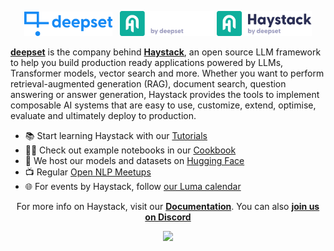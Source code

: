 <p align="center" float="left">
  <img alt="" src="https://raw.githubusercontent.com/deepset-ai/.github/main/deepset-logo-colored.png" width="28%"/>
  &nbsp;
  <img alt="" src="https://raw.githubusercontent.com/deepset-ai/.github/main/haystack-logo-colored-on-dark.png#gh-dark-mode-only" width="30%"/>
  <img alt="" src="https://raw.githubusercontent.com/deepset-ai/.github/main/haystack-logo-colored.png#gh-light-mode-only" width="30%"/>
</p>

[**deepset**](https://www.deepset.ai/) is the company behind [**Haystack**](https://haystack.deepset.ai/), an open source LLM framework to help you build production ready applications powered by LLMs, Transformer models, vector search and more. Whether you want to perform retrieval-augmented generation (RAG), document search, question answering or answer generation, Haystack provides the tools to implement composable AI systems that are easy to use, customize, extend, optimise, evaluate and ultimately deploy to production.

* 📚 Start learning Haystack with our [Tutorials](https://haystack.deepset.ai/tutorials) 
* 🧑‍🍳 Check out example notebooks in our [Cookbook](https://haystack.deepset.ai/cookbook) 
* 🤗 We host our models and datasets on [Hugging Face](https://huggingface.co/deepset)   
* 📺 Regular [Open NLP Meetups](https://www.meetup.com/open-nlp-meetup/) 
* 🌐 For events by Haystack, follow [our Luma calendar](https://lu.ma/haystack) 

<p align="center">For more info on Haystack, visit our <strong><a href="https://docs.haystack.deepset.ai">Documentation</a></strong>. You can also <strong><a href="https://discord.com/invite/VBpFzsgRVF">join us on Discord</a></strong></p>
<p align="center"><img src="https://img.shields.io/pypi/v/haystack-ai?label=Haystack%20version"/></p>




